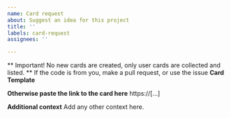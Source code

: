```yaml
---
name: Card request
about: Suggest an idea for this project
title: ''
labels: card-request
assignees: ''

---
```


** Important! No new cards are created, only user cards are collected and listed. **
If the code is from you, make a pull request, or use the issue **Card Template**

**Otherwise paste the link to the card here**
https://[...]

**Additional context**
Add any other context here.
